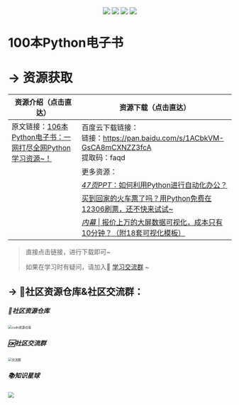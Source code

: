 <div align="center">
    <a href="https://github.com/zhaofeng092/python_auto_office"> <img src="https://badgen.net/badge/Github/%E7%A8%8B%E5%BA%8F%E5%91%98?icon=github&color=red"></a>
    <a href="http://t.cn/A6Gkrbzw"> <img src="https://badgen.net/badge/follow/%E5%85%AC%E4%BC%97%E5%8F%B7?icon=rss&color=green"></a>
    <a href="https://space.bilibili.com/259649365"> <img src="https://badgen.net/badge/pick/B%E7%AB%99?icon=dependabot&color=blue"></a>
    <a href="https://mp.weixin.qq.com/s/CadAaJUTUlXmTxJAjFUfPQ"> <img src="https://badgen.net/badge/join/%E4%BA%A4%E6%B5%81%E7%BE%A4?icon=atom&color=yellow"></a>
</div>


# 100本Python电子书



# → 资源获取



| 资源介绍（点击直达）                                         | 资源下载（点击直达）                                         |
| ------------------------------------------------------------ | ------------------------------------------------------------ |
| 原文链接：[106本Python电子书：一网打尽全网Python学习资源~！](https://mp.weixin.qq.com/s/f3O0FTKTMx7VL1COZQcGEQ) | 百度云下载链接：<br/>链接：https://pan.baidu.com/s/1ACbkVM-GsCA8mCXNZZ3fcA <br/>提取码：faqd <br/> |
|                                                              | 更多资源：                                                   |
|                                                              | [*47页PPT*：如何利用Python进行自动化办公？](http://mp.weixin.qq.com/s?__biz=MzI2Nzg5MjgyNg==&mid=2247486340&idx=1&sn=87ee2c4a6743c1181b945e496a87a6a1&chksm=eaf6aab1dd8123a7c27b79eb95a7bd1531dc77b7e620298a6a021cbd6bc00d48da05c769c5c6#rd) |
|                                                              | [买到回家的火车票了吗？用Python免费在12306刷票，还不快来试试~](http://mp.weixin.qq.com/s?__biz=MzI2Nzg5MjgyNg==&mid=2247488665&idx=1&sn=e227f4a916cb7149b8a7bad8ff952bb1&chksm=eaf6b5acdd813cbae215fbc5d0c5ad92db762be876c8453667e6f6e224985b35058fff99f79f#rd) |
|                                                              | [ *内幕* \| 报价上万的大屏数据可视化，成本只有10分钟？（附18套可视化模板）](http://mp.weixin.qq.com/s?__biz=MzI2Nzg5MjgyNg==&mid=2247487795&idx=1&sn=2c5c03e79779e5c3771c6907fb86ef75&chksm=eaf6b006dd81391003d372e4d73447b01e296655222564d8e262ee36c5b7a146c02ed2d8ea0e#rd) |


> 直接点击链接，进行下载即可~ 
>
> 如果在学习时有疑问，请加入🚸 [学习交流群](https://mp.weixin.qq.com/s/6cR5fMSCtdI5sJdWiDwhOA) ~



## → 🚀社区资源仓库&社区交流群：




##### 📱社区资源仓库

<img src="https://img-blog.csdnimg.cn/20201231105911656.jpg?x-oss-process=image/watermark,type_ZmFuZ3poZW5naGVpdGk,shadow_10,text_aHR0cHM6Ly9ibG9nLmNzZG4ubmV0L3dlaXhpbl80MjMyMTUxNw==,size_16,color_FFFFFF,t_70#pic_center" alt="csdn资源仓库" style="zoom:50%;" />

##### 🆗社区交流群

<img src="https://img-blog.csdnimg.cn/20210102004119705.jpg?x-oss-process=image/watermark,type_ZmFuZ3poZW5naGVpdGk,shadow_10,text_aHR0cHM6Ly9ibG9nLmNzZG4ubmV0L3dlaXhpbl80MjMyMTUxNw==,size_16,color_FFFFFF,t_70#pic_center" alt="交流群" style="zoom:50%;" />

##### 📚知识星球

<img src="https://img-blog.csdnimg.cn/20210109190431333.jpg?x-oss-process=image/watermark,type_ZmFuZ3poZW5naGVpdGk,shadow_10,text_aHR0cHM6Ly9ibG9nLmNzZG4ubmV0L3dlaXhpbl80MjMyMTUxNw==,size_16,color_FFFFFF,t_70#pic_center" style="zoom: 80%;" />